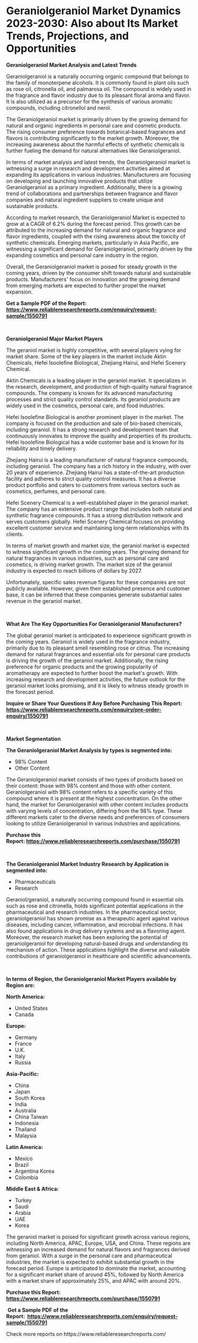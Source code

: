 <p><h1>Geraniolgeraniol Market Dynamics 2023-2030: Also about Its Market Trends, Projections, and Opportunities</h1></p><p><strong>Geraniolgeraniol Market Analysis and Latest Trends</strong></p>
<p><p>Geraniolgeraniol is a naturally occurring organic compound that belongs to the family of monoterpene alcohols. It is commonly found in plant oils such as rose oil, citronella oil, and palmarosa oil. The compound is widely used in the fragrance and flavor industry due to its pleasant floral aroma and flavor. It is also utilized as a precursor for the synthesis of various aromatic compounds, including citronellol and nerol.</p><p>The Geraniolgeraniol market is primarily driven by the growing demand for natural and organic ingredients in personal care and cosmetic products. The rising consumer preference towards botanical-based fragrances and flavors is contributing significantly to the market growth. Moreover, the increasing awareness about the harmful effects of synthetic chemicals is further fueling the demand for natural alternatives like Geraniolgeraniol.</p><p>In terms of market analysis and latest trends, the Geraniolgeraniol market is witnessing a surge in research and development activities aimed at expanding its applications in various industries. Manufacturers are focusing on developing and launching innovative products that utilize Geraniolgeraniol as a primary ingredient. Additionally, there is a growing trend of collaborations and partnerships between fragrance and flavor companies and natural ingredient suppliers to create unique and sustainable products.</p><p>According to market research, the Geraniolgeraniol Market is expected to grow at a CAGR of 6.2% during the forecast period. This growth can be attributed to the increasing demand for natural and organic fragrance and flavor ingredients, coupled with the rising awareness about the toxicity of synthetic chemicals. Emerging markets, particularly in Asia Pacific, are witnessing a significant demand for Geraniolgeraniol, primarily driven by the expanding cosmetics and personal care industry in the region.</p><p>Overall, the Geraniolgeraniol market is poised for steady growth in the coming years, driven by the consumer shift towards natural and sustainable products. Manufacturers' focus on innovation and the growing demand from emerging markets are expected to further propel the market expansion.</p></p>
<p><strong>Get a Sample PDF of the Report:&nbsp; <a href="https://www.reliableresearchreports.com/enquiry/request-sample/1550791">https://www.reliableresearchreports.com/enquiry/request-sample/1550791</a></strong></p>
<p>&nbsp;</p>
<p><strong>Geraniolgeraniol Major Market Players</strong></p>
<p><p>The geraniol market is highly competitive, with several players vying for market share. Some of the key players in the market include Aktin Chemicals, Hefei Isoolefine Biological, Zhejiang Hairui, and Hefei Scenery Chemical. </p><p>Aktin Chemicals is a leading player in the geraniol market. It specializes in the research, development, and production of high-quality natural fragrance compounds. The company is known for its advanced manufacturing processes and strict quality control standards. Its geraniol products are widely used in the cosmetics, personal care, and food industries. </p><p>Hefei Isoolefine Biological is another prominent player in the market. The company is focused on the production and sale of bio-based chemicals, including geraniol. It has a strong research and development team that continuously innovates to improve the quality and properties of its products. Hefei Isoolefine Biological has a wide customer base and is known for its reliability and timely delivery.</p><p>Zhejiang Hairui is a leading manufacturer of natural fragrance compounds, including geraniol. The company has a rich history in the industry, with over 20 years of experience. Zhejiang Hairui has a state-of-the-art production facility and adheres to strict quality control measures. It has a diverse product portfolio and caters to customers from various sectors such as cosmetics, perfumes, and personal care.</p><p>Hefei Scenery Chemical is a well-established player in the geraniol market. The company has an extensive product range that includes both natural and synthetic fragrance compounds. It has a strong distribution network and serves customers globally. Hefei Scenery Chemical focuses on providing excellent customer service and maintaining long-term relationships with its clients.</p><p>In terms of market growth and market size, the geraniol market is expected to witness significant growth in the coming years. The growing demand for natural fragrances in various industries, such as personal care and cosmetics, is driving market growth. The market size of the geraniol industry is expected to reach billions of dollars by 2027.</p><p>Unfortunately, specific sales revenue figures for these companies are not publicly available. However, given their established presence and customer base, it can be inferred that these companies generate substantial sales revenue in the geraniol market.</p></p>
<p>&nbsp;</p>
<p><strong>What Are The Key Opportunities For Geraniolgeraniol Manufacturers?</strong></p>
<p><p>The global geraniol market is anticipated to experience significant growth in the coming years. Geraniol is widely used in the fragrance industry, primarily due to its pleasant smell resembling rose or citrus. The increasing demand for natural fragrances and essential oils for personal care products is driving the growth of the geraniol market. Additionally, the rising preference for organic products and the growing popularity of aromatherapy are expected to further boost the market's growth. With increasing research and development activities, the future outlook for the geraniol market looks promising, and it is likely to witness steady growth in the forecast period.</p></p>
<p><strong>Inquire or Share Your Questions If Any Before Purchasing This Report: <a href="https://www.reliableresearchreports.com/enquiry/pre-order-enquiry/1550791">https://www.reliableresearchreports.com/enquiry/pre-order-enquiry/1550791</a></strong></p>
<p>&nbsp;</p>
<p><strong>Market Segmentation</strong></p>
<p><strong>The Geraniolgeraniol Market Analysis by types is segmented into:</strong></p>
<p><ul><li>98% Content</li><li>Other Content</li></ul></p>
<p><p>The Geraniolgeraniol market consists of two types of products based on their content: those with 98% content and those with other content. Geraniolgeraniol with 98% content refers to a specific variety of this compound where it is present at the highest concentration. On the other hand, the market for Geraniolgeraniol with other content includes products with varying levels of concentration, differing from the 98% type. These different markets cater to the diverse needs and preferences of consumers looking to utilize Geraniolgeraniol in various industries and applications.</p></p>
<p><strong>Purchase this Report:&nbsp;<a href="https://www.reliableresearchreports.com/purchase/1550791">https://www.reliableresearchreports.com/purchase/1550791</a></strong></p>
<p>&nbsp;</p>
<p><strong>The Geraniolgeraniol Market Industry Research by Application is segmented into:</strong></p>
<p><ul><li>Pharmaceuticals</li><li>Research</li></ul></p>
<p><p>Geraniol/geraniol, a naturally occurring compound found in essential oils such as rose and citronella, holds significant potential applications in the pharmaceutical and research industries. In the pharmaceutical sector, geraniolgeraniol has shown promise as a therapeutic agent against various diseases, including cancer, inflammation, and microbial infections. It has also found applications in drug delivery systems and as a flavoring agent. Moreover, the research market has been exploring the potential of geraniolgeraniol for developing natural-based drugs and understanding its mechanism of action. These applications highlight the diverse and valuable contributions of geraniolgeraniol in healthcare and scientific advancements.</p></p>
<p>&nbsp;</p>
<p><strong>In terms of Region, the Geraniolgeraniol Market Players available by Region are:</strong></p>
<p>
    <p> <strong> North America: </strong>
        <ul>
            <li>United States</li>
            <li>Canada</li>
        </ul>
        </p> 
    <p> <strong> Europe: </strong>
        <ul>
            <li>Germany</li>
            <li>France</li>
            <li>U.K.</li>
            <li>Italy</li>
            <li>Russia</li>
        </ul>
        </p> 
    <p> <strong> Asia-Pacific: </strong>
        <ul>
            <li>China</li>
            <li>Japan</li>
            <li>South Korea</li>
            <li>India</li>
            <li>Australia</li>
            <li>China Taiwan</li>
            <li>Indonesia</li>
            <li>Thailand</li>
            <li>Malaysia</li>
        </ul>
        </p> 
    <p> <strong> Latin America: </strong>
        <ul>
            <li>Mexico</li>
            <li>Brazil</li>
            <li>Argentina Korea</li>
            <li>Colombia</li>
        </ul>
        </p> 
    <p> <strong> Middle East & Africa: </strong>
        <ul>
            <li>Turkey</li>
            <li>Saudi</li>
            <li>Arabia</li>
            <li>UAE</li>
            <li>Korea</li>
        </ul>
    </p>
    </p>
<p><p>The geraniol market is poised for significant growth across various regions, including North America, APAC, Europe, USA, and China. These regions are witnessing an increased demand for natural flavors and fragrances derived from geraniol. With a surge in the personal care and pharmaceutical industries, the market is expected to exhibit substantial growth in the forecast period. Europe is anticipated to dominate the market, accounting for a significant market share of around 45%, followed by North America with a market share of approximately 25%, and APAC with around 20%.</p></p>
<p><strong>Purchase this Report: <a href="https://www.reliableresearchreports.com/purchase/1550791">https://www.reliableresearchreports.com/purchase/1550791</a></strong></p>
<p>&nbsp;<strong>Get a Sample PDF of the Report:&nbsp;&nbsp;<a href="https://www.reliableresearchreports.com/enquiry/request-sample/1550791">https://www.reliableresearchreports.com/enquiry/request-sample/1550791</a></strong></p>
<p><strong></strong></p>
<p>Check more reports on https://www.reliableresearchreports.com/</p>